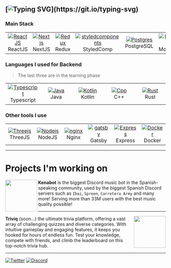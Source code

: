 [![Typing SVG](https://readme-typing-svg.demolab.com?font=Fira+Code&pause=1000&vCenter=true&width=600&lines=Full+stack+developer;Turning+ideas+into+reality+through+creative+works!)](https://git.io/typing-svg)
---
### Main Stack

<table>
  <tr>
    <td align="center" width="100">
      <a href="https://es.react.dev/">
        <img src="https://skillicons.dev/icons?i=react" alt="ReactJS" />
      </a>
      <br>ReactJS
    </td>
    <td align="center" width="100">
      <a href="https://nextjs.org/">
        <img src="https://skillicons.dev/icons?i=nextjs" alt="Nextjs" />
      </a>
      <br>NextJS
    </td>
    <td align="center" width="100">
      <a href="https://redux.js.org/">
        <img src="https://skillicons.dev/icons?i=redux" alt="Redux" />
      </a>
      <br>Redux
    </td>
    <td align="center" width="100">
      <a href="https://styled-components.com/">
        <img src="https://skillicons.dev/icons?i=styledcomponents" alt="styledcomponents" />
      </a>
      StyledComp
    </td>
    <td align="center" width="100">
      <a href="https://www.postgresql.org/" >
        <img src="https://skillicons.dev/icons?i=postgres" alt="Postgres" />
      </a>
      <br>PostgreSQL
    </td>
    <td align="center" width="100"> 
      <a href="https://www.mongodb.com/" >
        <img src="https://skillicons.dev/icons?i=mongodb" alt="MongoDB" />
      </a>
      <br>MongoDB
    </td>
    <td align="center"  width="100">
      <a href="https://redis.io/">
        <img src="https://skillicons.dev/icons?i=redis" alt="Redis" />
      </a>
      <br>Redis
    </td>
  </tr>
</table>

### Languages I used for Backend
> The last three are in the learning phase

<table>
  <tr>
    <td align="center" width="100">
      <a href="https://www.typescriptlang.org/">
        <img src="https://skillicons.dev/icons?i=typescript" alt="Typescript" />
      </a>
      <br>Typescript
    </td>
    <td align="center" width="100">
      <a href="https://dev.java/learn/">
        <img src="https://skillicons.dev/icons?i=java" alt="Java" />
      </a>
      <br>Java
    </td>
    <td align="center" width="100">
      <a href="https://kotlinlang.org/">
        <img src="https://skillicons.dev/icons?i=kotlin" alt="Kotlin" />
      </a>
      <br>Kotlin
    </td>
    <td align="center" width="100">
      <a href="https://es.wikipedia.org/wiki/C%2B%2B#:~:text=C%2B%2B%20es%20un%20lenguaje,C%2B%2B%20es%20un%20lenguaje%20h%C3%ADbrido.">
        <img src="https://skillicons.dev/icons?i=cpp" alt="Cpp" />
      </a>
      <br>C++
    </td>
    <td align="center" width="100">
      <a href="https://www.rust-lang.org/es">
        <img src="https://skillicons.dev/icons?i=rust" alt="Rust" />
      </a>
      Rust
    </td>
  </tr>
</table>

### Other tools I use

<table>
  <tr>
    <td align="center" width="100">
      <a href="https://threejs.org/">
        <img src="https://skillicons.dev/icons?i=threejs" alt="Threejs" />
      </a>
      <br>ThreeJS
    </td>
    <td align="center" width="100">
      <a href="https://nodejs.org/en">
        <img src="https://skillicons.dev/icons?i=nodejs" alt="Nodejs" />
      </a>
      <br>NodeJS
    </td>
    <td align="center" width="100">
      <a href="https://www.nginx.com/">
        <img src="https://skillicons.dev/icons?i=nginx" alt="nginx" />
      </a>
      <br>Nginx
    </td>
    <td align="center" width="100">
      <a href="https://www.gatsbyjs.com/">
        <img src="https://skillicons.dev/icons?i=gatsby" alt="gatsby" />
      </a>
      <br>Gatsby
    </td>
    <td align="center" width="100">
      <a href="https://expressjs.com/es/">
        <img src="https://skillicons.dev/icons?i=express" alt="Express" />
      </a>
      <br>Express
    </td>
    <td align="center" width="100">
      <a href="https://www.docker.com/">
        <img src="https://skillicons.dev/icons?i=docker" alt="Docker" />
      </a>
      <br>Docker
    </td>
  </tr>
</table>

---

# Projects I'm working on

<img src="https://imgur.com/MmyKQdR.png" width="100" align="left" />

**Kenabot** is the biggest Discord music bot in the Spanish-speaking community, used by the biggest Spanish Discord servers such as `Ibai`, `Spreen`, `Carretera Army` and many more! Serving more than 33M users with the best music quality possible!

<hr>

<img src="https://avatars.githubusercontent.com/u/137725425?s=400&u=e9acb476e86a980bd03cf2304da2e0f67bdb7e6f&v=4" width="100" align="right" />

**Triviq** (soon...) the ultimate trivia platform, offering a vast array of challenging quizzes and diverse categories. With intuitive gameplay and engaging features, it keeps you hooked for hours of endless fun. Test your knowledge, compete with friends, and climb the leaderboard on this top-notch trivia hub.

---
  
[![Twitter](https://img.shields.io/badge/Twitter-1DA1F2?style=for-the-badge&logo=twitter&logoColor=white)](https://twitter.com/markox36)
[![Discord](https://img.shields.io/badge/Discord-7289DA?style=for-the-badge&logo=discord&logoColor=white)](https://discord.com/users/4039176310073577482)
